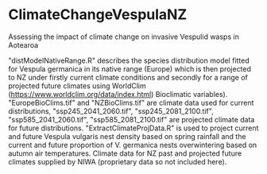# ClimateChangeVespulaNZ
Assessing the impact of climate change on invasive Vespulid wasps in Aotearoa

"distModelNativeRange.R" describes the species distribution model fitted for Vespula germanica in its native range (Europe) which is then projected to NZ under firstly current climate conditions and secondly for a range of projected future climates using WorldClim (https://www.worldclim.org/data/index.html) Bioclimatic variables). "EuropeBioClims.tif" and "NZBioClims.tif" are climate data used for current distributions, "ssp245_2041_2060.tif", "ssp245_2081_2100.tif", "ssp585_2041_2060.tif", "ssp585_2081_2100.tif" are projected climate data for future distributions.
"ExtractClimateProjData.R" is used to project current and future Vespula vulgaris nest density based on spring rainfall and the current and future proportion of V. germanica nests overwintering based on autumn air temperatures. Climate data for NZ past and projected future climates supplied by NIWA (proprietary data so not included here).
